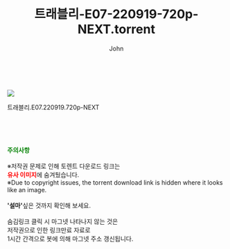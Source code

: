 ﻿---
layout: post
title:  "    트래블리-E07-220919-720p-NEXT.torrent"
author: John
categories: [ TV ]
tags: [  ]
image: https://torrentrj54.com/uploadfile/full/c9499627f09cbc31f922974c31c5d6375a6b2688.jpg 
description: "    트래블리-E07-220919-720p-NEXT torrent 정보 공유"
toc: true
toc_sticky: true
---

<br>
<p><img src="https://torrentrj54.com/uploadfile/full/c9499627f09cbc31f922974c31c5d6375a6b2688.jpg"/></p>
 트래블리.E07.220919.720p-NEXT  
    
<br><br><br>
<p data-ke-size="size16"><b><span style="color: green;">주의사항</span></b><br /><br />※저작권 문제로 인해 토렌트 다운로드 링크는<br /><b><span style="color: red;">유사 이미지</span></b>에 숨겨뒀습니다.<br />※Due to copyright issues, the torrent download link is hidden where it looks like an image.<br /><br /><b>'설마'</b>싶은 것까지 확인해 보세요.<br /><br />숨김링크 클릭 시 마그넷 나타나지 않는 것은<br />저작권으로 인한 링크만료 자료로<br />1시간 간격으로 봇에 의해 마그넷 주소 갱신됩니다.</p>
